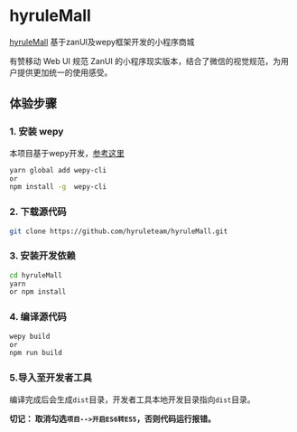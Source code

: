 # hyruleMall

[hyruleMall](https://github.com/hyruleteam/hyruleMall.git) 基于zanUI及wepy框架开发的小程序商城

有赞移动 Web UI 规范 ZanUI 的小程序现实版本，结合了微信的视觉规范，为用户提供更加统一的使用感受。

## 体验步骤

### 1. 安装 wepy
本项目基于wepy开发，[参考这里](https://github.com/wepyjs/wepy)
```bash
yarn global add wepy-cli
or
npm install -g  wepy-cli
```

### 2. 下载源代码
```bash
git clone https://github.com/hyruleteam/hyruleMall.git
```

### 3. 安装开发依赖
```bash
cd hyruleMall
yarn
or npm install
```

### 4. 编译源代码
```bash
wepy build
or
npm run build
```

### 5.导入至开发者工具

编译完成后会生成`dist`目录，开发者工具本地开发目录指向`dist`目录。

**切记： 取消勾选`项目-->开启ES6转ES5`，否则代码运行报错。**

